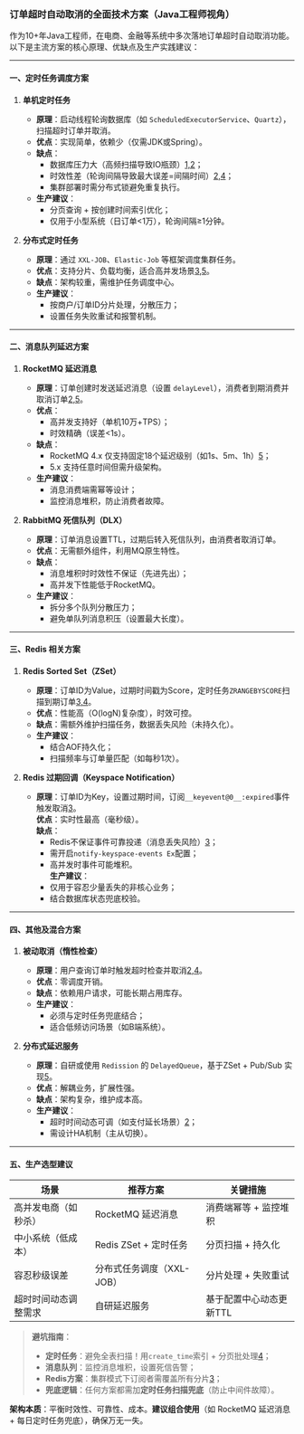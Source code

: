 ### 订单超时自动取消的全面技术方案（Java工程师视角）  

作为10+年Java工程师，在电商、金融等系统中多次落地订单超时自动取消功能。以下是主流方案的核心原理、优缺点及生产实践建议：  

---

#### **一、定时任务调度方案**  
1. **单机定时任务**  
   - **原理**：启动线程轮询数据库（如 `ScheduledExecutorService`、`Quartz`），扫描超时订单并取消。  
   - **优点**：实现简单，依赖少（仅需JDK或Spring）。  
   - **缺点**：  
     - 数据库压力大（高频扫描导致IO瓶颈）[1,2](@ref)；  
     - 时效性差（轮询间隔导致最大误差=间隔时间）[2,4](@ref)；  
     - 集群部署时需分布式锁避免重复执行。  
   - **生产建议**：  
     - 分页查询 + 按创建时间索引优化；  
     - 仅用于小型系统（日订单<1万），轮询间隔≥1分钟。  

2. **分布式定时任务**  
   - **原理**：通过 `XXL-JOB`、`Elastic-Job` 等框架调度集群任务。  
   - **优点**：支持分片、负载均衡，适合高并发场景[3,5](@ref)。  
   - **缺点**：架构较重，需维护任务调度中心。  
   - **生产建议**：  
     - 按商户/订单ID分片处理，分散压力；  
     - 设置任务失败重试和报警机制。  

---

#### **二、消息队列延迟方案**  
1. **RocketMQ 延迟消息**  
   - **原理**：订单创建时发送延迟消息（设置 `delayLevel`），消费者到期消费并取消订单[2,5](@ref)。  
   - **优点**：  
     - 高并发支持好（单机10万+TPS）；  
     - 时效精确（误差<1s）。  
   - **缺点**：  
     - RocketMQ 4.x 仅支持固定18个延迟级别（如1s、5m、1h）[5](@ref)；  
     - 5.x 支持任意时间但需升级架构。  
   - **生产建议**：  
     - 消息消费端需幂等设计；  
     - 监控消息堆积，防止消费者故障。  

2. **RabbitMQ 死信队列（DLX）**  
   - **原理**：订单消息设置TTL，过期后转入死信队列，由消费者取消订单。  
   - **优点**：无需额外组件，利用MQ原生特性。  
   - **缺点**：  
     - 消息堆积时时效性不保证（先进先出）；  
     - 高并发下性能低于RocketMQ。  
   - **生产建议**：  
     - 拆分多个队列分散压力；  
     - 避免单队列消息积压（设置最大长度）。  

---

#### **三、Redis 相关方案**  
1. **Redis Sorted Set（ZSet）**  
   - **原理**：订单ID为Value，过期时间戳为Score，定时任务`ZRANGEBYSCORE`扫描到期订单[3,4](@ref)。  
   - **优点**：性能高（O(logN)复杂度），时效可控。  
   - **缺点**：需额外维护扫描任务，数据丢失风险（未持久化）。  
   - **生产建议**：  
     - 结合AOF持久化；  
     - 扫描频率与订单量匹配（如每秒1次）。  

2. **Redis 过期回调（Keyspace Notification）**  
   - **原理**：订单ID为Key，设置过期时间，订阅`__keyevent@0__:expired`事件触发取消[3](@ref)。  
   **优点**：实时性最高（毫秒级）。  
   **缺点**：  
     - Redis不保证事件可靠投递（消息丢失风险）[3](@ref)；  
     - 需开启`notify-keyspace-events Ex`配置；  
     - 高并发时事件可能堆积。  
   **生产建议**：  
     - 仅用于容忍少量丢失的非核心业务；  
     - 结合数据库状态兜底校验。  

---

#### **四、其他及混合方案**  
1. **被动取消（惰性检查）**  
   - **原理**：用户查询订单时触发超时检查并取消[2,4](@ref)。  
   - **优点**：零调度开销。  
   - **缺点**：依赖用户请求，可能长期占用库存。  
   - **生产建议**：  
     - 必须与定时任务兜底结合；  
     - 适合低频访问场景（如B端系统）。  

2. **分布式延迟服务**  
   - **原理**：自研或使用 `Redission` 的 `DelayedQueue`，基于ZSet + Pub/Sub 实现[5](@ref)。  
   - **优点**：解耦业务，扩展性强。  
   - **缺点**：架构复杂，维护成本高。  
   - **生产建议**：  
     - 超时时间动态可调（如支付延长场景）[2](@ref)；  
     - 需设计HA机制（主从切换）。  

---

#### **五、生产选型建议**  
| **场景**              | **推荐方案**               | **关键措施**                  |  
|----------------------|--------------------------|-----------------------------|  
| 高并发电商（如秒杀）     | RocketMQ 延迟消息          | 消费端幂等 + 监控堆积           |  
| 中小系统（低成本）       | Redis ZSet + 定时任务       | 分页扫描 + 持久化              |  
| 容忍秒级误差            | 分布式任务调度（XXL-JOB）    | 分片处理 + 失败重试            |  
| 超时时间动态调整需求     | 自研延迟服务               | 基于配置中心动态更新TTL         |  

> **避坑指南**：  
> - **定时任务**：避免全表扫描！用`create_time`索引 + 分页批处理[4](@ref)；  
> - **消息队列**：监控消息堆积，设置死信告警；  
> - **Redis方案**：集群模式下订阅者需覆盖所有分片[3](@ref)；  
> - **兜底逻辑**：任何方案都需加**定时任务扫描兜底**（防止中间件故障）。  

**架构本质**：平衡时效性、可靠性、成本。**建议组合使用**（如 RocketMQ 延迟消息 + 每日定时任务兜底），确保万无一失。  

